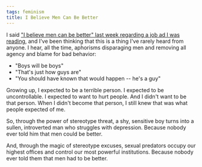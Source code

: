 ```yaml
---
tags: feminism
title: I Believe Men Can Be Better
---
```

I said ["I believe men can be better" last week regarding a job ad I was
reading](https://twitter.com/preaction/status/923937942388822017), and I've
been thinking that this is a thing I've rarely heard from anyone. I hear, all
the time, aphorisms disparaging men and removing all agency and blame for bad
behavior:

* "Boys will be boys"
* "That's just how guys are"
* "You should have known that would happen -- he's a guy"

Growing up, I expected to be a terrible person. I expected to be
uncontrollable. I expected to want to hurt people. And I didn't want to be that
person. When I didn't become that person, I still knew that was what people
expected of me.

So, through the power of stereotype threat, a shy, sensitive boy turns into a
sullen, introverted man who struggles with depression. Because nobody ever told
him that men could be better.

And, through the magic of stereotype excuses, sexual predators occupy our
highest offices and control our most powerful institutions. Because nobody ever
told them that men had to be better.
